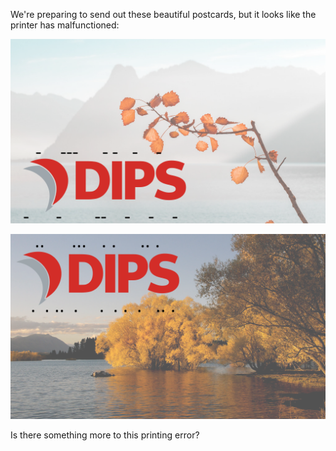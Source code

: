 We're preparing to send out these beautiful postcards, but it looks like the printer has malfunctioned:

![kort1.png](kort1.png)

![kort2.png](kort2.png)

Is there something more to this printing error?